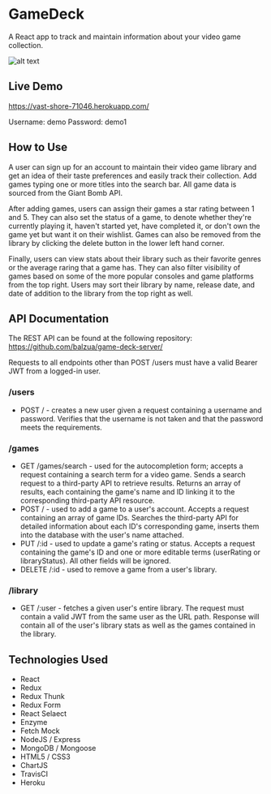# GameDeck
A React app to track and maintain information about your video game collection.

![alt text](https://i.imgur.com/4zkrUo3.png "GameDeck Screenshot")

## Live Demo
https://vast-shore-71046.herokuapp.com/

Username: demo
Password: demo1

## How to Use
A user can sign up for an account to maintain their video game library and get an idea of their taste preferences and easily track their collection. Add games typing one or more titles into the search bar. All game data is sourced from the Giant Bomb API. 

After adding games, users can assign their games a star rating between 1 and 5. They can also set the status of a game, to denote whether they're currently playing it, haven't started yet, have completed it, or don't own the game yet but want it on their wishlist. Games can also be removed from the library by clicking the delete button in the lower left hand corner. 

Finally, users can view stats about their library such as their favorite genres or the average raring that a game has. They can also filter visibility of games based on some of the more popular consoles and game platforms from the top right. Users may sort their library by name, release date, and date of addition to the library from the top right as well.

## API Documentation
The REST API can be found at the following repository: https://github.com/balzua/game-deck-server/

Requests to all endpoints other than POST /users must have a valid Bearer JWT from a logged-in user.

### /users
- POST / - creates a new user given a request containing a username and password. Verifies that the username is not taken and that the password meets the requirements. 

### /games
- GET /games/search - used for the autocompletion form; accepts a request containing a search term for a video game. Sends a search request to a third-party API to retrieve results. Returns an array of results, each containing the game's name and ID linking it to the corresponding third-party API resource.
- POST / - used to add a game to a user's account. Accepts a request containing an array of game IDs. Searches the third-party API for detailed information about each ID's corresponding game, inserts them into the database with the user's name attached.
- PUT /:id - used to update a game's rating or status. Accepts a request containing the game's ID and one or more editable terms (userRating or libraryStatus). All other fields will be ignored.
- DELETE /:id - used to remove a game from a user's library.
### /library
- GET /:user - fetches a given user's entire library. The request must contain a valid JWT from the same user as the URL path. Response will contain all of the user's library stats as well as the games contained in the library.

## Technologies Used
- React
- Redux
- Redux Thunk
- Redux Form
- React Selaect
- Enzyme
- Fetch Mock
- NodeJS / Express
- MongoDB / Mongoose
- HTML5 / CSS3
- ChartJS
- TravisCI
- Heroku


